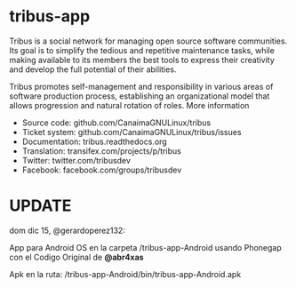 tribus-app
==========

Tribus is a social network for managing open source software communities. Its goal is to simplify the tedious and repetitive maintenance tasks, 
while making available to its members the best tools to express their creativity and develop the full potential of their abilities.

Tribus promotes self-management and responsibility in various areas of software production process, establishing an organizational model that 
allows progression and natural rotation of roles.
More information

 * Source code: github.com/CanaimaGNULinux/tribus
 * Ticket system: github.com/CanaimaGNULinux/tribus/issues
 * Documentation: tribus.readthedocs.org
 * Translation: transifex.com/projects/p/tribus
 * Twitter: twitter.com/tribusdev
 * Facebook: facebook.com/groups/tribusdev

UPDATE
======

dom dic 15, @gerardoperez132:

App para Android OS en la carpeta /tribus-app-Android usando Phonegap con el Codigo Original de **@abr4xas**

Apk en la ruta: /tribus-app-Android/bin/tribus-app-Android.apk


